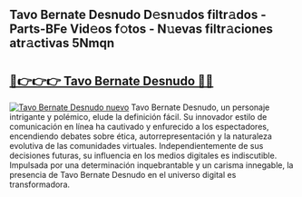 ## Tavo Bernate Desnudo D𝚎sn𝚞dos filtr𝚊dos - Parts-BFe Vid𝚎os f𝚘tos - N𝚞evas filtr𝚊ciones atr𝚊ctivas 5Nmqn

# <h2><a href="http://mb420i.tromn.icu/?c=Tavo+Bernate+Desnudo">🔗👉👉👉 Tavo Bernate Desnudo 🔗🔗</a></h2>

[![Tavo Bernate Desnudo nuevo](https://i.imgur.com/pEAQMta.gif)](http://mb420i.tromn.icu/?c=Tavo+Bernate+Desnudo)
Tavo Bernate Desnudo, un personaje intrigante y polémico, elude la definición fácil. Su innovador estilo de comunicación en línea ha cautivado y enfurecido a los espectadores, encendiendo debates sobre ética, autorrepresentación y la naturaleza evolutiva de las comunidades virtuales. Independientemente de sus decisiones futuras, su influencia en los medios digitales es indiscutible. Impulsada por una determinación inquebrantable y un carisma innegable, la presencia de Tavo Bernate Desnudo en el universo digital es transformadora.
